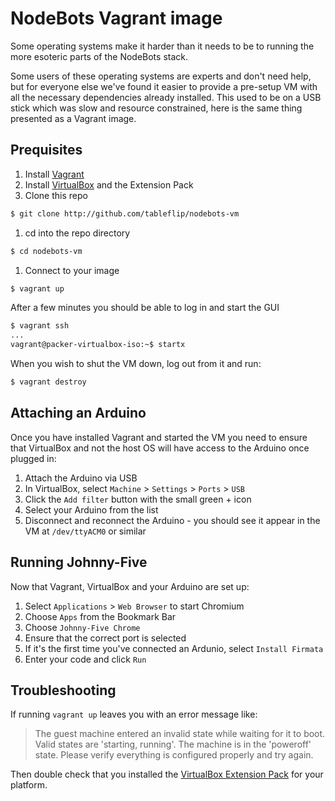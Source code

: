 # NodeBots Vagrant image

Some operating systems make it harder than it needs to be to running the more esoteric parts of the NodeBots stack.

Some users of these operating systems are experts and don't need help, but for everyone else we've found it easier to provide a pre-setup VM with all the necessary dependencies already installed.  This used to be on a USB stick which was slow and resource constrained, here is the same thing presented as a Vagrant image.

## Prequisites

1. Install [Vagrant](https://www.vagrantup.com/downloads.html)
1. Install [VirtualBox](https://www.virtualbox.org/wiki/Downloads) and the Extension Pack
1. Clone this repo

  ```sh
  $ git clone http://github.com/tableflip/nodebots-vm
  ```
1. cd into the repo directory

  ```sh
  $ cd nodebots-vm
  ```
1. Connect to your image

  ```sh
  $ vagrant up
  ```
  
  After a few minutes you should be able to log in and start the GUI
  
  ```sh
  $ vagrant ssh
  ...
  vagrant@packer-virtualbox-iso:~$ startx
  ```

When you wish to shut the VM down, log out from it and run:

```sh
$ vagrant destroy
```

## Attaching an Arduino

Once you have installed Vagrant and started the VM you need to ensure that VirtualBox and not the host OS will have access to the Arduino once plugged in:

1. Attach the Arduino via USB
1. In VirtualBox, select `Machine` > `Settings` > `Ports` > `USB`
1. Click the `Add filter` button with the small green + icon
1. Select your Arduino from the list
1. Disconnect and reconnect the Arduino - you should see it appear in the VM at `/dev/ttyACM0` or similar

## Running Johnny-Five

Now that Vagrant, VirtualBox and your Arduino are set up:

1. Select `Applications` > `Web Browser` to start Chromium
1. Choose `Apps` from the Bookmark Bar
1. Choose `Johnny-Five Chrome`
1. Ensure that the correct port is selected
1. If it's the first time you've connected an Ardunio, select `Install Firmata`
1. Enter your code and click `Run`

## Troubleshooting

If running `vagrant up` leaves you with an error message like:

> The guest machine entered an invalid state while waiting for it
> to boot. Valid states are 'starting, running'. The machine is in the
> 'poweroff' state. Please verify everything is configured
> properly and try again.

Then double check that you installed the [VirtualBox Extension Pack](https://www.virtualbox.org/wiki/Downloads) for your platform.

